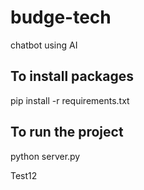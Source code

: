 # budge-tech
chatbot using AI

## To install packages
pip install -r requirements.txt

## To run the project 
python server.py

Test12
